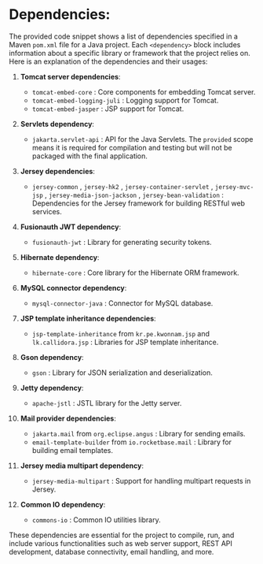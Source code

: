 # Dependencies:

The provided code snippet shows a list of dependencies specified in a Maven  `pom.xml`  file for a Java project. Each  `<dependency>`  block includes information about a specific library or framework that the project relies on. Here is an explanation of the dependencies and their usages:

1. **Tomcat server dependencies**:
    -  `tomcat-embed-core` : Core components for embedding Tomcat server.
    -  `tomcat-embed-logging-juli` : Logging support for Tomcat.
    -  `tomcat-embed-jasper` : JSP support for Tomcat.

2. **Servlets dependency**:
    -  `jakarta.servlet-api` : API for the Java Servlets. The  `provided`  scope means it is required for compilation and testing but will not be packaged with the final application.

3. **Jersey dependencies**:
    -  `jersey-common` ,  `jersey-hk2` ,  `jersey-container-servlet` ,  `jersey-mvc-jsp` ,  `jersey-media-json-jackson` ,  `jersey-bean-validation` : Dependencies for the Jersey framework for building RESTful web services.

4. **Fusionauth JWT dependency**:
    -  `fusionauth-jwt` : Library for generating security tokens.

5. **Hibernate dependency**:
    -  `hibernate-core` : Core library for the Hibernate ORM framework.

6. **MySQL connector dependency**:
    -  `mysql-connector-java` : Connector for MySQL database.

7. **JSP template inheritance dependencies**:
    -  `jsp-template-inheritance`  from  `kr.pe.kwonnam.jsp`  and  `lk.callidora.jsp` : Libraries for JSP template inheritance.

8. **Gson dependency**:
    -  `gson` : Library for JSON serialization and deserialization.

9. **Jetty dependency**:
    -  `apache-jstl` : JSTL library for the Jetty server.

10. **Mail provider dependencies**:
    -  `jakarta.mail`  from  `org.eclipse.angus` : Library for sending emails.
    -  `email-template-builder`  from  `io.rocketbase.mail` : Library for building email templates.

11. **Jersey media multipart dependency**:
    -  `jersey-media-multipart` : Support for handling multipart requests in Jersey.

12. **Common IO dependency**:
    -  `commons-io` : Common IO utilities library.

These dependencies are essential for the project to compile, run, and include various functionalities such as web server support, REST API development, database connectivity, email handling, and more.